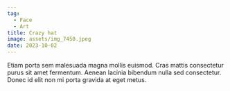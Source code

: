 ```yaml
---
tag:
  - Face
  - Art
title: Crazy hat
image: assets/img_7450.jpeg
date: 2023-10-02
---
```


Etiam porta sem malesuada magna mollis euismod. Cras mattis consectetur purus sit amet fermentum. Aenean lacinia bibendum nulla sed consectetur. Donec id elit non mi porta gravida at eget metus.
